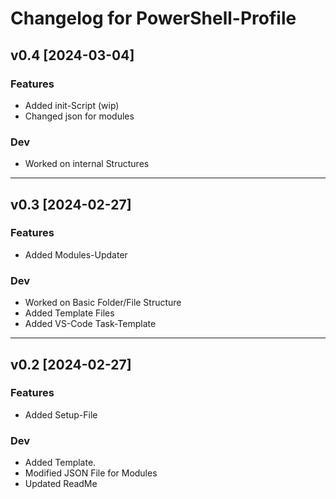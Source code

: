 # Changelog for PowerShell-Profile

## v0.4 [2024-03-04]

### Features

- Added init-Script (wip)
- Changed json for modules

### Dev

- Worked on internal Structures

---

## v0.3 [2024-02-27]

### Features

- Added Modules-Updater

### Dev

- Worked on Basic Folder/File Structure
- Added Template Files
- Added VS-Code Task-Template

---

## v0.2 [2024-02-27]

### Features

- Added Setup-File

### Dev

- Added Template.
- Modified JSON File for Modules
- Updated ReadMe
